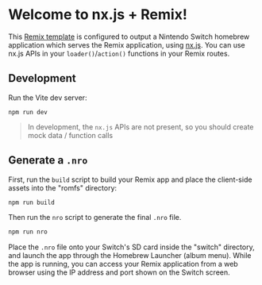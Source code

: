 # Welcome to nx.js + Remix!

This [Remix template](https://remix.run/) is configured to output a Nintendo Switch homebrew application which serves the Remix application, using [nx.js](https://nxjs.n8.io/). You can use nx.js APIs in your `loader()`/`action()` functions in your Remix routes.

## Development

Run the Vite dev server:

```shellscript
npm run dev
```

> In development, the `nx.js` APIs are not present, so you should create mock data / function calls

## Generate a `.nro`

First, run the `build` script to build your Remix app and place the client-side assets into the "romfs" directory:

```sh
npm run build
```

Then run the `nro` script to generate the final `.nro` file.

```sh
npm run nro
```

Place the `.nro` file onto your Switch's SD card inside the "switch" directory, and launch the app through the Homebrew Launcher (album menu). While the app is running, you can access your Remix application from a web browser using the IP address and port shown on the Switch screen.
